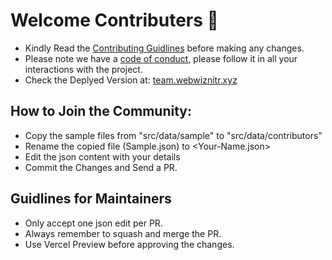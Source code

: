 # Welcome Contributers 🎉

- Kindly Read the [Contributing Guidlines](CONTRIBUTING.md) before making any changes.
- Please note we have a [code of conduct](CODE_OF_CONDUCT.md), please follow it in all your interactions with the project.
- Check the Deplyed Version at: [team.webwiznitr.xyz](https://team.webwiznitr.xyz)

## How to Join the Community:

- Copy the sample files from "src/data/sample" to "src/data/contributors"
- Rename the copied file (Sample.json) to <Your-Name.json>
- Edit the json content with your details
- Commit the Changes and Send a PR.

## Guidlines for Maintainers

- Only accept one json edit per PR.
- Always remember to squash and merge the PR.
- Use Vercel Preview before approving the changes.
